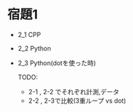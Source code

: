 # 宿題1
- 2_1 CPP
- 2_2 Python
- 2_3 Python(dotを使った時)
  

  TODO:
  - 2-1 , 2-2 でそれぞれ計測,データ
  - 2-2 , 2-3で比較(3重ループ vs dot)